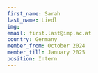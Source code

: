 ```yaml
---
first_name: Sarah  
last_name: Liedl
img: 
email: first.last@imp.ac.at
country: Germany
member_from: October 2024
member_till: January 2025
position: Intern
---
```

